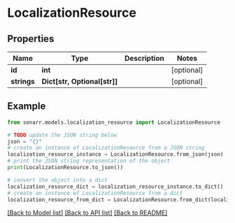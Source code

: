 # LocalizationResource


## Properties

Name | Type | Description | Notes
------------ | ------------- | ------------- | -------------
**id** | **int** |  | [optional] 
**strings** | **Dict[str, Optional[str]]** |  | [optional] 

## Example

```python
from sonarr.models.localization_resource import LocalizationResource

# TODO update the JSON string below
json = "{}"
# create an instance of LocalizationResource from a JSON string
localization_resource_instance = LocalizationResource.from_json(json)
# print the JSON string representation of the object
print(LocalizationResource.to_json())

# convert the object into a dict
localization_resource_dict = localization_resource_instance.to_dict()
# create an instance of LocalizationResource from a dict
localization_resource_from_dict = LocalizationResource.from_dict(localization_resource_dict)
```
[[Back to Model list]](../README.md#documentation-for-models) [[Back to API list]](../README.md#documentation-for-api-endpoints) [[Back to README]](../README.md)



